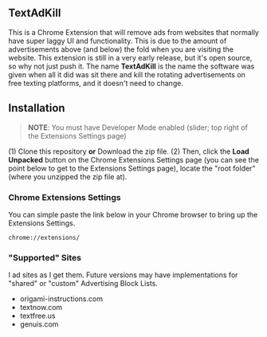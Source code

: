 ## TextAdKill
This is a Chrome Extension that will remove ads from websites that normally have super laggy UI and functionality. This is due to the amount of advertisements above (and below) the fold when you are visiting the website. This extension is still in a very early release, but it's open source, so why not just push it. The name **TextAdKill** is the name the software was given when all it did was sit there and kill the rotating advertisements on free texting platforms, and it doesn't need to change.

## Installation
> __NOTE__: You must have Developer Mode enabled (slider; top right of the Extensions Settings page)

(1) Clone this repository **or** Download the zip file. (2) Then, click the **Load Unpacked** button on the Chrome Extensions Settings page (you can see the point below to get to the Extensions Settings page), locate the "root folder" (where you unzipped the zip file at).

### Chrome Extensions Settings
You can simple paste the link below in your Chrome browser to bring up the Extensions Settings.

```
chrome://extensions/
```

### "Supported" Sites
I ad sites as I get them. Future versions may have implementations for "shared" or "custom" Advertising Block Lists.

- origami-instructions.com
- textnow.com
- textfree.us
- genuis.com
